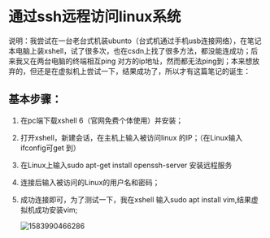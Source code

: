 # 通过ssh远程访问linux系统

说明：我尝试在一台老台式机装ubunto（台式机通过手机usb连接网络），在笔记本电脑上装xshell，试了很多次，也在csdn上找了很多方法，都没能连成功；后来我又在两台电脑的终端相互ping 对方的ip地址，然而都无法ping到；本来想放弃的，但还是在虚拟机上尝试一下，结果成功了，所以才有这篇笔记的诞生：

## 基本步骤：

1. 在pc端下载xshell 6（官网免费个体使用）并安装；

2. 打开xshell，新建会话，在主机上输入被访问linux 的IP；（在Linux输入ifconfig可get 到）

3. 在Linux上输入sudo apt-get install openssh-server 安装远程服务

4. 连接后输入被访问的Linux的用户名和密码；

5. 成功连接即可，为了测试一下，我在xshell 输入sudo apt install vim,结果虚拟机成功安装vim;

   ![1583990466286](C:\Users\沈有权\AppData\Roaming\Typora\typora-user-images\1583990466286.png)

   

   





























